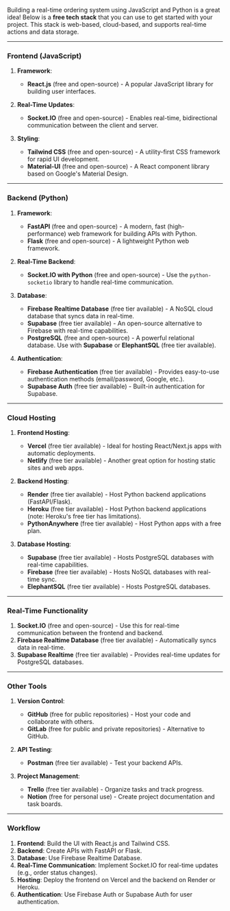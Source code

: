 Building a real-time ordering system using JavaScript and Python is a great idea! Below is a **free tech stack** that you can use to get started with your project. This stack is web-based, cloud-based, and supports real-time actions and data storage.

---

### **Frontend (JavaScript)**
1. **Framework**: 
   - **React.js** (free and open-source) - A popular JavaScript library for building user interfaces.

2. **Real-Time Updates**:
   - **Socket.IO** (free and open-source) - Enables real-time, bidirectional communication between the client and server.

3. **Styling**:
   - **Tailwind CSS** (free and open-source) - A utility-first CSS framework for rapid UI development.
   - **Material-UI** (free and open-source) - A React component library based on Google's Material Design.

---

### **Backend (Python)**
1. **Framework**:
   - **FastAPI** (free and open-source) - A modern, fast (high-performance) web framework for building APIs with Python.
   - **Flask** (free and open-source) - A lightweight Python web framework.

2. **Real-Time Backend**:
   - **Socket.IO with Python** (free and open-source) - Use the `python-socketio` library to handle real-time communication.

3. **Database**:
   - **Firebase Realtime Database** (free tier available) - A NoSQL cloud database that syncs data in real-time.
   - **Supabase** (free tier available) - An open-source alternative to Firebase with real-time capabilities.
   - **PostgreSQL** (free and open-source) - A powerful relational database. Use with **Supabase** or **ElephantSQL** (free tier available).

4. **Authentication**:
   - **Firebase Authentication** (free tier available) - Provides easy-to-use authentication methods (email/password, Google, etc.).
   - **Supabase Auth** (free tier available) - Built-in authentication for Supabase.

---

### **Cloud Hosting**
1. **Frontend Hosting**:
   - **Vercel** (free tier available) - Ideal for hosting React/Next.js apps with automatic deployments.
   - **Netlify** (free tier available) - Another great option for hosting static sites and web apps.

2. **Backend Hosting**:
   - **Render** (free tier available) - Host Python backend applications (FastAPI/Flask).
   - **Heroku** (free tier available) - Host Python backend applications (note: Heroku's free tier has limitations).
   - **PythonAnywhere** (free tier available) - Host Python apps with a free plan.

3. **Database Hosting**:
   - **Supabase** (free tier available) - Hosts PostgreSQL databases with real-time capabilities.
   - **Firebase** (free tier available) - Hosts NoSQL databases with real-time sync.
   - **ElephantSQL** (free tier available) - Hosts PostgreSQL databases.

---

### **Real-Time Functionality**
1. **Socket.IO** (free and open-source) - Use this for real-time communication between the frontend and backend.
2. **Firebase Realtime Database** (free tier available) - Automatically syncs data in real-time.
3. **Supabase Realtime** (free tier available) - Provides real-time updates for PostgreSQL databases.

---

### **Other Tools**
1. **Version Control**:
   - **GitHub** (free for public repositories) - Host your code and collaborate with others.
   - **GitLab** (free for public and private repositories) - Alternative to GitHub.

2. **API Testing**:
   - **Postman** (free tier available) - Test your backend APIs.

3. **Project Management**:
   - **Trello** (free tier available) - Organize tasks and track progress.
   - **Notion** (free for personal use) - Create project documentation and task boards.

---

### **Workflow**
1. **Frontend**: Build the UI with React.js and Tailwind CSS.
2. **Backend**: Create APIs with FastAPI or Flask.
3. **Database**: Use Firebase Realtime Database.
4. **Real-Time Communication**: Implement Socket.IO for real-time updates (e.g., order status changes).
5. **Hosting**: Deploy the frontend on Vercel and the backend on Render or Heroku.
6. **Authentication**: Use Firebase Auth or Supabase Auth for user authentication.
